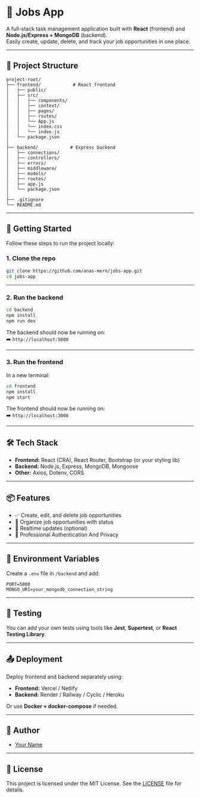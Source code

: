 # 📝 Jobs App

A full-stack task management application built with **React** (frontend) and **Node.js/Express + MongoDB** (backend).  
Easily create, update, delete, and track your job opportunities in one place.

---

## 📁 Project Structure

```
project-root/
├── frontend/            # React frontend
│   ├── public/
│   ├── src/
│   │   ├── components/
│   │   ├── context/
│   │   ├── pages/
│   │   ├── routes/
│   │   └── App.js
│   │   └── index.css
│   │   └── index.js
│   └── package.json
│
├── backend/            # Express backend
│   ├── connections/
│   ├── controllers/
│   ├── errors/
│   ├── middleware/
│   ├── models/
│   ├── routes/
│   ├── app.js
│   └── package.json
│
├── .gitignore
└── README.md
```

---

## 🚀 Getting Started

Follow these steps to run the project locally:

### 1. Clone the repo

```bash
git clone https://github.com/anas-mern/jobs-app.git
cd jobs-app
```

---

### 2. Run the backend

```bash
cd backend
npm install
npm run dev
```

The backend should now be running on:  
➡️ `http://localhost:5000`

---

### 3. Run the frontend

In a new terminal:

```bash
cd frontend
npm install
npm start
```

The frontend should now be running on:  
➡️ `http://localhost:3000`

---

## 🛠️ Tech Stack

- **Frontend:** React (CRA), React Router, Bootstrap (or your styling lib)
- **Backend:** Node.js, Express, MongoDB, Mongoose
- **Other:** Axios, Dotenv, CORS

---

## 📦 Features

- ✅ Create, edit, and delete job opportunities
- 📂 Organize job opportunities with status
- 🔄 Realtime updates (optional)
- 🔏 Professional Authentication And Privacy

---

## 📌 Environment Variables

Create a `.env` file in `/backend` and add:

```
PORT=5000
MONGO_URI=your_mongodb_connection_string
```

---

## 🧪 Testing

You can add your own tests using tools like **Jest**, **Supertest**, or **React Testing Library**.

---

## 📤 Deployment

Deploy frontend and backend separately using:

- **Frontend:** Vercel / Netlify
- **Backend:** Render / Railway / Cyclic / Heroku

Or use **Docker + docker-compose** if needed.

---

## 👤 Author

- [Your Name](https://github.com/anas-mern)

---

## 📄 License

This project is licensed under the MIT License. See the [LICENSE](LICENSE) file for details.
